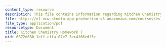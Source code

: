 ```yaml
---
content_type: resource
description: This file contains information regarding Kitchen Chemistry Homework 7.
file: https://ol-ocw-studio-app-production.s3.amazonaws.com/courses/es-287-kitchen-chemistry-spring-2009/6872d6801effcffa07e75ec4f66edf3c_MITES_287S09_assn07_Week07.pdf
file_type: application/pdf
resourcetype: Document
title: Kitchen Chemistry Homework 7
uid: 6872d680-1eff-cffa-07e7-5ec4f66edf3c
---
```

